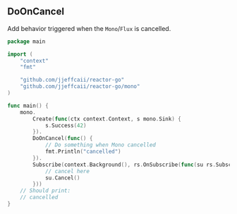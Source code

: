 ## DoOnCancel
Add behavior triggered when the `Mono`/`Flux` is cancelled.

``` go
package main

import (
	"context"
	"fmt"

	"github.com/jjeffcaii/reactor-go"
	"github.com/jjeffcaii/reactor-go/mono"
)

func main() {
	mono.
		Create(func(ctx context.Context, s mono.Sink) {
			s.Success(42)
		}).
		DoOnCancel(func() {
            // Do something when Mono cancelled
			fmt.Println("cancelled")
		}).
		Subscribe(context.Background(), rs.OnSubscribe(func(su rs.Subscription) {
            // cancel here
			su.Cancel()
		}))
	// Should print:
	// cancelled
}

```
